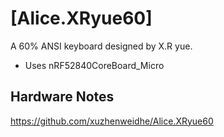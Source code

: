 # [Alice.XRyue60]

A 60% ANSI keyboard designed by X.R yue.

- Uses nRF52840CoreBoard_Micro 

## Hardware Notes
https://github.com/xuzhenweidhe/Alice.XRyue60

